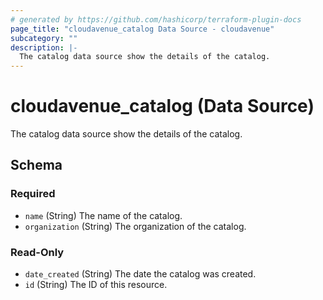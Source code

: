 ```yaml
---
# generated by https://github.com/hashicorp/terraform-plugin-docs
page_title: "cloudavenue_catalog Data Source - cloudavenue"
subcategory: ""
description: |-
  The catalog data source show the details of the catalog.
---
```


# cloudavenue_catalog (Data Source)

The catalog data source show the details of the catalog.



<!-- schema generated by tfplugindocs -->
## Schema

### Required

- `name` (String) The name of the catalog.
- `organization` (String) The organization of the catalog.

### Read-Only

- `date_created` (String) The date the catalog was created.
- `id` (String) The ID of this resource.


